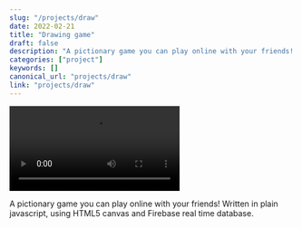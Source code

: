 ```yaml
---
slug: "/projects/draw"
date: 2022-02-21
title: "Drawing game"
draft: false
description: "A pictionary game you can play online with your friends! Written in plain javascript, using HTML5 canvas and Firebase real time database."
categories: ["project"]
keywords: []
canonical_url: "projects/draw"
link: "projects/draw"
---
```


<video controls autoplay="autoplay" loop="true">
    <source src="images2/drawing-game.mov" type="video/mp4">
</video>

A pictionary game you can play online with your friends! Written in plain javascript, using HTML5 canvas and Firebase real time database. 

